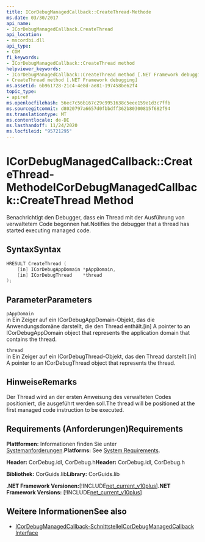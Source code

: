 ```yaml
---
title: ICorDebugManagedCallback::CreateThread-Methode
ms.date: 03/30/2017
api_name:
- ICorDebugManagedCallback.CreateThread
api_location:
- mscordbi.dll
api_type:
- COM
f1_keywords:
- ICorDebugManagedCallback::CreateThread method
helpviewer_keywords:
- ICorDebugManagedCallback::CreateThread method [.NET Framework debugging]
- CreateThread method [.NET Framework debugging]
ms.assetid: 6b961728-21c4-4e8d-ae81-197458be62f4
topic_type:
- apiref
ms.openlocfilehash: 56ec7c56b167c29c9951638c5eee159e1d3c7ffb
ms.sourcegitcommit: d8020797a6657d0fbbdff362b80300815f682f94
ms.translationtype: MT
ms.contentlocale: de-DE
ms.lasthandoff: 11/24/2020
ms.locfileid: "95721295"
---
```

# <a name="icordebugmanagedcallbackcreatethread-method"></a><span data-ttu-id="39c08-102">ICorDebugManagedCallback::CreateThread-Methode</span><span class="sxs-lookup"><span data-stu-id="39c08-102">ICorDebugManagedCallback::CreateThread Method</span></span>

<span data-ttu-id="39c08-103">Benachrichtigt den Debugger, dass ein Thread mit der Ausführung von verwaltetem Code begonnen hat.</span><span class="sxs-lookup"><span data-stu-id="39c08-103">Notifies the debugger that a thread has started executing managed code.</span></span>  
  
## <a name="syntax"></a><span data-ttu-id="39c08-104">Syntax</span><span class="sxs-lookup"><span data-stu-id="39c08-104">Syntax</span></span>  
  
```cpp  
HRESULT CreateThread (  
    [in] ICorDebugAppDomain *pAppDomain,  
    [in] ICorDebugThread    *thread  
);  
```  
  
## <a name="parameters"></a><span data-ttu-id="39c08-105">Parameter</span><span class="sxs-lookup"><span data-stu-id="39c08-105">Parameters</span></span>  

 `pAppDomain`  
 <span data-ttu-id="39c08-106">in Ein Zeiger auf ein ICorDebugAppDomain-Objekt, das die Anwendungsdomäne darstellt, die den Thread enthält.</span><span class="sxs-lookup"><span data-stu-id="39c08-106">[in] A pointer to an ICorDebugAppDomain object that represents the application domain that contains the thread.</span></span>  
  
 `thread`  
 <span data-ttu-id="39c08-107">in Ein Zeiger auf ein ICorDebugThread-Objekt, das den Thread darstellt.</span><span class="sxs-lookup"><span data-stu-id="39c08-107">[in] A pointer to an ICorDebugThread object that represents the thread.</span></span>  
  
## <a name="remarks"></a><span data-ttu-id="39c08-108">Hinweise</span><span class="sxs-lookup"><span data-stu-id="39c08-108">Remarks</span></span>  

 <span data-ttu-id="39c08-109">Der Thread wird an der ersten Anweisung des verwalteten Codes positioniert, die ausgeführt werden soll.</span><span class="sxs-lookup"><span data-stu-id="39c08-109">The thread will be positioned at the first managed code instruction to be executed.</span></span>  
  
## <a name="requirements"></a><span data-ttu-id="39c08-110">Requirements (Anforderungen)</span><span class="sxs-lookup"><span data-stu-id="39c08-110">Requirements</span></span>  

 <span data-ttu-id="39c08-111">**Plattformen:** Informationen finden Sie unter [Systemanforderungen](../../get-started/system-requirements.md).</span><span class="sxs-lookup"><span data-stu-id="39c08-111">**Platforms:** See [System Requirements](../../get-started/system-requirements.md).</span></span>  
  
 <span data-ttu-id="39c08-112">**Header:** CorDebug.idl, CorDebug.h</span><span class="sxs-lookup"><span data-stu-id="39c08-112">**Header:** CorDebug.idl, CorDebug.h</span></span>  
  
 <span data-ttu-id="39c08-113">**Bibliothek:** CorGuids.lib</span><span class="sxs-lookup"><span data-stu-id="39c08-113">**Library:** CorGuids.lib</span></span>  
  
 <span data-ttu-id="39c08-114">**.NET Framework Versionen:**[!INCLUDE[net_current_v10plus](../../../../includes/net-current-v10plus-md.md)]</span><span class="sxs-lookup"><span data-stu-id="39c08-114">**.NET Framework Versions:** [!INCLUDE[net_current_v10plus](../../../../includes/net-current-v10plus-md.md)]</span></span>  
  
## <a name="see-also"></a><span data-ttu-id="39c08-115">Weitere Informationen</span><span class="sxs-lookup"><span data-stu-id="39c08-115">See also</span></span>

- [<span data-ttu-id="39c08-116">ICorDebugManagedCallback-Schnittstelle</span><span class="sxs-lookup"><span data-stu-id="39c08-116">ICorDebugManagedCallback Interface</span></span>](icordebugmanagedcallback-interface.md)
